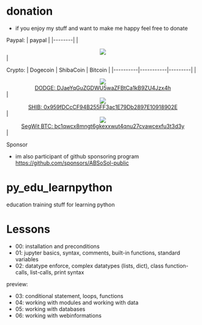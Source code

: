 # donation
* if you enjoy my stuff and want to make me happy feel free to donate


Paypal:
| paypal | 
|--------|
|<center> [![](https://www.paypalobjects.com/en_US/i/btn/btn_donate_LG.gif)](https://www.paypal.com/donate?hosted_button_id=DWBH85GZTG7Q6) </center>| 


Crypto:
| Dogecoin | ShibaCoin | Bitcoin |
|----------|-----------|---------|
| <center> [![](https://api.qrserver.com/v1/create-qr-code/?color=000000&bgcolor=FFFFFF&data=DJaeYqGuZGDWU5waZFBtCa1kB9ZU4Jzx4h&qzone=1&margin=0&size=200x200&ecc=L)](dogecoin:DJaeYqGuZGDWU5waZFBtCa1kB9ZU4Jzx4h) <br /> [DODGE: DJaeYqGuZGDWU5waZFBtCa1kB9ZU4Jzx4h](dodgecoin:DJaeYqGuZGDWU5waZFBtCa1kB9ZU4Jzx4h)</center> | <center> [![](https://api.qrserver.com/v1/create-qr-code/?color=000000&bgcolor=FFFFFF&data=0x959fDCcCF94B255FF3ac1E79Db2897E10918902E&qzone=1&margin=0&size=200x200&ecc=L)](shibacoin:0x959fDCcCF94B255FF3ac1E79Db2897E10918902E) <br /> [SHIB: 0x959fDCcCF94B255FF3ac1E79Db2897E10918902E](dodgecoin:0x959fDCcCF94B255FF3ac1E79Db2897E10918902E)</center> | <center> [![](https://api.qrserver.com/v1/create-qr-code/?color=000000&bgcolor=FFFFFF&data=bc1qwcx8mngt6gkexxwut4qnu27cvawcexfu3t3d3y&qzone=1&margin=0&size=200x200&ecc=L)](dogecoin:bc1qwcx8mngt6gkexxwut4qnu27cvawcexfu3t3d3y) <br /> [SegWit BTC: bc1qwcx8mngt6gkexxwut4qnu27cvawcexfu3t3d3y](bitcoin:bc1qwcx8mngt6gkexxwut4qnu27cvawcexfu3t3d3y)</center>|


Sponsor
* im also participant of github sponsoring program
https://github.com/sponsors/ABSoSol-public



# py_edu_learnpython
education training stuff for learning python

# Lessons
* 00: installation and preconditions
* 01: jupyter basics, syntax, comments, built-in functions, standard variables
* 02: datatype enforce, complex datatypes (lists, dict), class function-calls, list-calls, print syntax

preview:
* 03: conditional statement, loops, functions
* 04: working with modules and working with data
* 05: working with databases
* 06: working with webinformations
